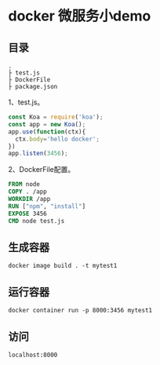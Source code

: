 # docker 微服务小demo

## 目录
```
.
├ test.js
├ DockerFile
├ package.json

```

1、test.js。

``` js
const Koa = require('koa');
const app = new Koa();
app.use(function(ctx){
  ctx.body='hello docker';
})
app.listen(3456);
```

2、DockerFile配置。

``` dockerfile
FROM node
COPY . /app
WORKDIR /app
RUN ["npm", "install"]
EXPOSE 3456
CMD node test.js
```

## 生成容器
``` 
docker image build . -t mytest1
```

## 运行容器
``` 
docker container run -p 8000:3456 mytest1
```

## 访问
```
localhost:8000
```
